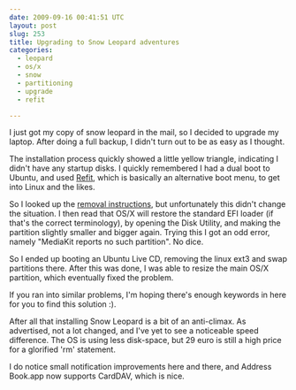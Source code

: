 ```yaml
---
date: 2009-09-16 00:41:51 UTC
layout: post
slug: 253
title: Upgrading to Snow Leopard adventures
categories:
  - leopard
  - os/x
  - snow
  - partitioning
  - upgrade
  - refit

---
```

<p>I just got my copy of snow leopard in the mail, so I decided to upgrade my laptop. After doing a full backup, I didn't turn out to be as easy as I thought.</p>

<p>The installation process quickly showed a little yellow triangle, indicating I didn't have any startup disks. I quickly remembered I had a dual boot to Ubuntu, and used <a href="http://refit.sourceforge.net/">Refit</a>, which is basically an alternative boot menu, to get into Linux and the likes.</p>

<p>So I looked up the <a href="http://refit.sourceforge.net/doc/c1s3_remove.html">removal instructions</a>, but unfortunately this didn't change the situation. I then read that OS/X will restore the standard EFI loader (if that's the correct terminology), by opening the Disk Utility, and making the partition slightly smaller and bigger again. Trying this I got an odd error, namely "MediaKit reports no such partition". No dice.</p>

<p>So I ended up booting an Ubuntu Live CD, removing the linux ext3 and swap partitions there. After this was done, I was able to resize the main OS/X partition, which eventually fixed the problem.</p>

<p>If you ran into similar problems, I'm hoping there's enough keywords in here for you to find this solution :).</p>

<p>After all that installing Snow Leopard is a bit of an anti-climax. As advertised, not a lot changed, and I've yet to see a noticeable speed difference. The OS is using less disk-space, but 29 euro is still a high price for a glorified 'rm' statement.</p>

<p>I do notice small notification improvements here and there, and Address Book.app now supports CardDAV, which is nice.</p>